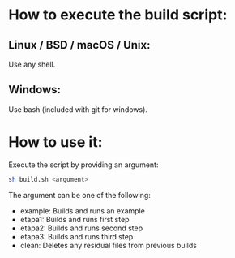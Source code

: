 # How to execute the build script:

## Linux / BSD / macOS / Unix:
Use any shell.

## Windows:
Use bash (included with git for windows).

# How to use it:
Execute the script by providing an argument:

```sh
sh build.sh <argument>
```

The argument can be one of the following:
- example: Builds and runs an example
- etapa1: Builds and runs first step
- etapa2: Builds and runs second step
- etapa3: Builds and runs third step
- clean: Deletes any residual files from previous builds
